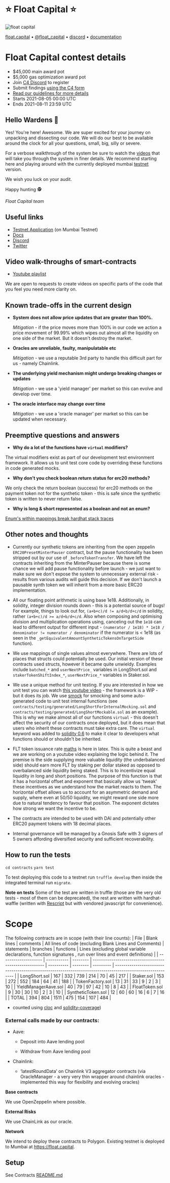 # ⭐️ Float Capital ⭐️

![float capital](/marketing-assets/float-saver.gif)

[float.capital](https://float.capital) • [@float_capital](https://twitter.com/float_capital) • [discord](https://discord.gg/BUzh5aVpUy) • [documentation](https://docs.float.capital/)

# Float Capital contest details

- $45,000 main award pot
- $5,000 gas optimization award pot
- Join [C4 Discord](https://discord.gg/EY5dvm3evD) to register
- Submit findings [using the C4 form](https://code423n4.com/2021-08-float-capital-contest/submit)
- [Read our guidelines for more details](https://code423n4.com/compete)
- Starts 2021-08-05 00:00 UTC
- Ends 2021-08-11 23:59 UTC

## Hello Wardens 👋

Yes! You're here! Awesome. We are super excited for your journey on unpacking and dissecting our code. We will do our best to be available around the clock for all your questions, small, big, silly or severe.

For a verbose walkthrough of the system be sure to watch the [videos](https://www.youtube.com/playlist?list=PL7RT-0ybd7joiqKeGklvFxcc8dNWpPBCk) that will take you through the system in finer details. We recommend starting here and playing around with the currently deployed mumbai [testnet](https://float.capital/app/markets) version.

We wish you luck on your audit.

Happy hunting 🕵

_Float Capital team_

## Useful links

- [Testnet Application](https://float.capital/app/markets) (on Mumbai Testnet)
- [Docs](https://docs.float.capital/)
- [Discord](https://discord.gg/6yXy45Yhj9)
- [Twitter](https://twitter.com/float_capital)

## Video walk-throughs of smart-contracts

- [Youtube playlist](https://www.youtube.com/playlist?list=PL7RT-0ybd7joiqKeGklvFxcc8dNWpPBCk)

We are open to requests to create videos on specific parts of the code that you feel you need more clarity on.

## Known trade-offs in the current design

- **System does not allow price updates that are greater than 100%.**

  _Mitigation_ - if the price moves more than 100% in our code we action a price movement of 99.99% which wipes out almost all the liquidity on one side of the market. But it doesn't destroy the market.

- **Oracles are unreliable, faulty, manipulatable etc**

  _Mitigation_ - we use a reputable 3rd party to handle this difficult part for us - namely Chainlink.

- **The underlying yield mechanism might undergo breaking changes or updates**

  _Mitigation_ - we use a 'yield manager' per market so this can evolve and develop over time.

- **The oracle interface may change over time**

  _Mitigation_ - we use a 'oracle manager' per market so this can be updated when necessary.

## Preemptive questions and answers

- **Why do a lot of the functions have `virtual` modifiers?**

The virtual modifiers exist as part of our development test environment framework. It allows us to unit test core code by overriding these functions in code generated mocks.

- **Why don't you check boolean return status for erc20 methods?**

We only check the return boolean (success) for erc20 methods on the payment token not for the synthetic token - this is safe since the synthetic token is written to never return false.

- **Why is long & short represented as a boolean and not an enum?**

[Enum's within mappings break hardhat stack traces](https://github.com/nomiclabs/hardhat/issues/1564)

## Other notes and thoughts

- Currently our synthetic tokens are inheriting from the open zeppelin `ERC20PresetMinterPauser` contract, but the pause functionality has been stripped out by our use of `_beforeTokenTransfer`. We have left the contracts inheriting from the MinterPauser because there is some chance we will add pause functionality before launch - we just want to make sure we don't expose the system to unnecessary external risk - results from various audits will guide this decision. If we don't launch a pausable synth token we will inherit from a more basic ERC20 implementation.

- All our floating point arithmetic is using base 1e18. Additionally, in solidity, integer division rounds down - this is a potential source of bugs! For example, things to look out for, `(a+b+c)/d != a/d+b/d+c/d` in solidity, rather `(a+b+c)/d >= a/d+b/d+c/d`. Also when composing and optimising division and multiplication operations using, canceling out the `1e18` can lead to different output for different input - `(numerator / 1e18) * 1e18 / denominator != numerator / denominator` if the numerator is < 1e18 (as seen in the `_getEquivalentAmountSyntheticTokensOnTargetSide` function).

- We use mappings of single values almost everywhere. There are lots of places that structs could potentially be used. Our initial version of these contracts used structs, however it became quite unwieldy. Examples include `batched_*` and `userNextPrice_` variables in LongShort.sol and `stakerTokenShiftIndex_*`, `userNextPrice_*` variables in Staker.sol.

- We use a unique method for unit testing. If you are interested in how we unit test you can watch [this youtube video](https://youtu.be/E08d87QHrOo) - the framework is a WIP - but it does its job. We use [smock](https://github.com/ethereum-optimism/optimism/tree/develop/packages/smock) for smocking and some auto-generated code to unit test internal functions (see `contracts/testing/generated/LongShortForInternalMocking.sol` and `contracts/testing/generated/LongShortMockable.sol` as an example). This is why we make almost all of our functions `virtual` - this doesn't affect the security of our contracts once deployed, but it does mean that users who inherit these contracts must take extra care. The `virtual` keyword was added to [solidity 0.6](https://docs.soliditylang.org/en/v0.6.1/060-breaking-changes.html#explicitness-requirements) to make it clear to developers what functions should or shouldn't be inherited.

- FLT token issuance rate [maths](https://www.overleaf.com/read/jpyhjgrvhfkr) is here in latex. This is quite a beast and we are working on a youtube video explaining the logic behind it. The premise is the side supplying more valuable liquidity (the underbalanced side) should earn more FLT by staking per dollar staked as opposed to overbalanced side liquidity being staked. This is to incentivize equal liquidity in long and short positions. The purpose of this function is that it has a horizontal offset and exponent that basically allow us 'tweak' these incentives as we understand how the market reacts to them. The horizontal offset allows us to account for an asymmetric demand and supply, where even at 50/50 liquidity, we might reward one side more due to natural tendency to favour that position. The exponent dictates how strong we want the incentive to be.

- The contracts are intended to be used with DAI and potentially other ERC20 payment tokens with 18 decimal places.

- Internal governance will be managed by a Gnosis Safe with 3 signers of 5 owners affording diversified security and sufficient recoverability.

## How to run the tests

`cd contracts`
`yarn test`

To test deploying this code to a testnet run `truffle develop` then inside the integrated terminal run `migrate`.

**Note on tests** Some of the test are written in truffle (those are the very old tests - most of them can be deprecated), the rest are written with hardhat-waffle (written with [Rescript](https://rescript-lang.org/) but with vendored javascript for convenience).

# Scope

The following contracts are in scope (with their line counts):
| File | Blank lines | comments | All lines of code (excluding Blank Lines and Comments) | statements | branches | functions | Lines (excluding global variable declarations, function signatures , run over lines and event definitions) |
| -------------------- | ----------- | -------- | ------------------------------------------------------ | ---------- | -------- | --------- | ---------------------------------------------------------------------------------------------------------- |
| LongShort.sol | 167 | 332 | 739 | 214 | 70 | 45 | 217 |
| Staker.sol | 153 | 272 | 552 | 184 | 64 | 41 | 188 |
| TokenFactory.sol | 13 | 31 | 33 | 9 | 2 | 3 | 10 |
| YieldManagerAave.sol | 40 | 79 | 97 | 42 | 10 | 8 | 43 |
| FloatToken.sol | 9 | 30 | 30 | 10 | 2 | 3 | 10 |
| SyntheticToken.sol | 12 | 60 | 60 | 16 | 6 | 7 | 16 |
| TOTAL | 394 | 804 | 1511 | 475 | 154 | 107 | 484 |

- counted using [cloc](https://github.com/AlDanial/cloc) and [solidity-coverage](https://github.com/sc-forks/solidity-coverage))

### External calls made by our contracts:

- Aave:

  - Deposit into Aave lending pool

  - Withdraw from Aave lending pool

- Chainlink:

  - ‘latestRoundData’ on Chainlink V3 aggregator contracts (via OracleManager - a very very thin wrapper around chainlink oracles - implemented this way for flexibility and evolving oracles)

**Base contracts**

We use OpenZeppelin where possible.

**External Risks**

We use ChainLink as our oracle.

**Network**

We intend to deploy these contracts to Polygon. Existing testnet is deployed to Mumbai at https://float.capital.

## Setup

See Contracts [README.md](/contracts/README.md)
